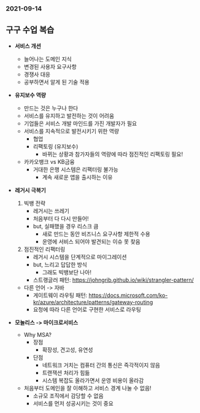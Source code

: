 ### 2021-09-14

## 구구 수업 복습
- **서비스 개션**
    - 늘어나는 도메인 지식
    - 변경된 사용자 요구사항
    - 경쟁사 대응
    - 공부하면서 알게 된 기술 적용

- **유지보수 역량**
    - 만드는 것은 누구나 한다
    - 서비스를 유지하고 발전하는 것이 어려움
    - 기업들은 서비스 개발 마인드를 가진 개발자가 필요
    - 서비스를 지속적으로 발전시키기 위한 역량
        - 협업
        - 리팩토링 (유지보수)
            - 바뀌는 상황과 참가자들의 역량에 따라 점진적인 리팩토링 필요!
    - 카카오뱅크 vs KB금융
        - 거대한 은행 시스템은 리팩터링 불가능
            - 계속 새로운 앱을 출시하는 이유

- **레거시 극복기**
    1. 빅뱅 전략
        - 레거시는 쓰레기
        - 처음부터 다 다시 만들어!
        - but, 실패했을 경우 리스크 큼
            - 새로 만드는 동안 비즈니스 요구사항 제한적 수용
            - 운영에 서비스 되어야 발견되는 이슈 못 찾음
    2. 점진적인 리팩터링
        - 레거시 시스템을 단계적으로 마이그레이션
        - but, 느리고 답답한 방식
            - 그래도 빅뱅보단 나아!
        - 스트랭글러 패턴: https://johngrib.github.io/wiki/strangler-pattern/
    - 다른 언어 -> 자바
        - 게이트웨이 라우팅 패턴: https://docs.microsoft.com/ko-kr/azure/architecture/patterns/gateway-routing
        - 요청에 따라 다른 언어로 구현한 서비스로 라우팅
            
- **모놀리스 -> 마이크로서비스**
    - Why MSA?
        - 장점
            - 확장성, 견고성, 유연성
        - 단점
            - 네트워크 거치는 컴퓨터 간의 통신은 즉각적이지 않음
            - 트랜잭션 처리가 힘듦
            - 시스템 복잡도 올라가면서 운영 비용이 올라감
    - 처음부터 도메인을 잘 이해하고 서비스 경계 나눌 수 없음!
        - 소규모 조직에서 감당할 수 없음
        - 서비스를 먼저 성공시키는 것이 중요